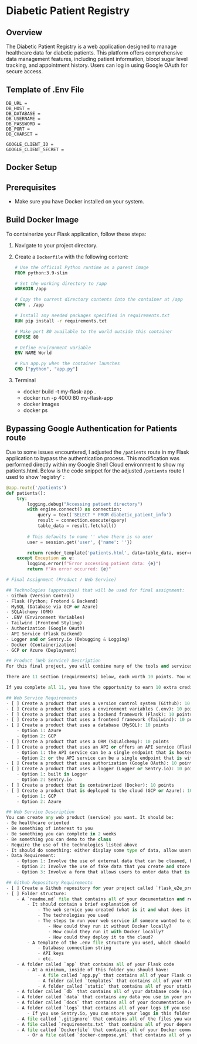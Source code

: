 # Diabetic Patient Registry

## Overview
The Diabetic Patient Registry is a web application designed to manage healthcare data for diabetic patients. This platform offers comprehensive data management features, including patient information, blood sugar level tracking, and appointment history. Users can log in using Google OAuth for secure access.

## Template of .Env File

```
DB_URL = 
DB_HOST =
DB_DATABASE =
DB_USERNAME = 
DB_PASSWORD = 
DB_PORT = 
DB_CHARSET = 

GOOGLE_CLIENT_ID = 
GOOGLE_CLIENT_SECRET = 
```

## Docker Setup

## Prerequisites
- Make sure you have Docker installed on your system.

## Build Docker Image
To containerize your Flask application, follow these steps:

1. Navigate to your project directory.
2. Create a `Dockerfile` with the following content:

   ```dockerfile
   # Use the official Python runtime as a parent image
   FROM python:3.9-slim

   # Set the working directory to /app
   WORKDIR /app

   # Copy the current directory contents into the container at /app
   COPY . /app

   # Install any needed packages specified in requirements.txt
   RUN pip install -r requirements.txt

   # Make port 80 available to the world outside this container
   EXPOSE 80

   # Define environment variable
   ENV NAME World

   # Run app.py when the container launches
   CMD ["python", "app.py"]

3. Terminal
    - docker build -t my-flask-app .
    - docker run -p 4000:80 my-flask-app
    - docker images
    - docker ps

## Bypassing Google Authentication for Patients route

Due to some issues encountered, I adjusted the `/patients` route in my Flask application to bypass the authentication process. This modification was performed directly within my Google Shell Cloud environment to show my patients.html. Below is the code snippet for the adjusted `/patients` route I used to show 'registry' :

```python
@app.route('/patients')
def patients():
    try:
        logging.debug("Accessing patient directory")
        with engine.connect() as connection:
            query = text('SELECT * FROM diabetic_patient_info')
            result = connection.execute(query)
            table_data = result.fetchall()
        
        # This defaults to name '' when there is no user 
        user = session.get('user', {'name': ''})  

        return render_template('patients.html', data=table_data, user=user)
    except Exception as e:
        logging.error(f"Error accessing patient data: {e}")
        return f"An error occurred: {e}"

# Final Assignment (Product / Web Service)

## Technologies (approaches) that will be used for final assignment:  
- Github (Version Control)
- Flask (Python; Frotend & Backend)
- MySQL (Database via GCP or Azure)
- SQLAlchemy (ORM)
- .ENV (Environment Variables)
- Tailwind (Frontend Styling)
- Authorization (Google OAuth)
- API Service (Flask Backend)
- Logger and or Sentry.io (Debugging & Logging)
- Docker (Containerization)
- GCP or Azure (Deployment) 

## Product (Web Service) Description
For this final project, you will combine many of the tools and services explored over the semester. 

There are 11 section (requirements) below, each worth 10 points. You will need to complete 10 of the 11 sections to get full credit for the assignment. You can choose which 10 sections you want to complete. 

If you complete all 11, you have the opportunity to earn 10 extra credit points - potentially receive 110/100 points for the assignment.

## Web Service Requirements
- [ ] Create a product that uses a version control system (Github): 10 points
- [ ] Create a product that uses a environment variables (.env): 10 points
- [ ] Create a product that uses a backend framework (Flask): 10 points
- [ ] Create a product that uses a frontend framework (Tailwind): 10 points
- [ ] Create a product that uses a database (MySQL): 10 points
    - Option 1: Azure 
    - Option 2: GCP
- [ ] Create a product that uses a ORM (SQLAlchemy): 10 points
- [ ] Create a product that uses an API or offers an API service (Flask): 10 points
    - Option 1: the API service can be a single endpoint that is hosted on GCP or Azure and connects to your Flask backend
    - Option 2: or the API service can be a single endpoint that is within your Flask backend
- [ ] Create a product that uses authorization (Google OAuth): 10 points
- [ ] Create a product that uses a logger (Logger or Sentry.io): 10 points
    - Option 1: built in Logger
    - Option 2: Sentry.io
- [ ] Create a product that is containerized (Docker): 10 points
- [ ] Create a product that is deployed to the cloud (GCP or Azure): 10 points
    - Option 1: GCP
    - Option 2: Azure

## Web Service Description
You can create any web product (service) you want. It should be:
- Be healthcare oriented 
- Be something of interest to you
- Be something you can complete in 2 weeks
- Be something you can demo to the class
- Require the use of the technologies listed above
- It should do something: either display some type of data, allow users to enter data and get a result, or allow users to enter data and store it in a database and then display it
- Data Requirement: 
    - Option 1: Involve the use of external data that can be cleaned, brought into a database, and used in your product
    - Option 2: Involve the use of fake data that you create and store in a database and use in your product
    - Option 3: Involve a form that allows users to enter data that is stored in a database and used in your product (e.g., a form that allows a user to enter in healthcare data that is stored in a database and used in your product/service) 

## Github Repository Requirements
- [ ] Create a Github repository for your project called `flask_e2e_project`
- [ ] Folder structure: 
    - A `readme.md` file that contains all of your documentation and references all of your screenshots and videos
        - It should contain a brief explanation of 
            - The web service you created (what is it and what does it do)
            - The technologies you used
            - The steps to run your web service if someone wanted to either run locally or deploy to the cloud
                - How could they run it without Docker locally? 
                - How could they run it with Docker locally?
                - How could they deploy it to the cloud?
        - A template of the .env file structure you used, which should include all of the environment variables you used like below. Please be sure to NOT include your actual API keys in the github repo.:
            - Database connection string
            - API keys
            - etc.
    - A folder called `app` that contains all of your Flask code
        - At a minimum, inside of this folder you should have:
            - A file called `app.py` that contains all of your Flask code
            - A folder called `templates` that contains all of your HTML templates
            - A folder called `static` that contains all of your static files (e.g., CSS, JS, images, etc.) if you use any
    - A folder called `db` that contains all of your database code (e.g., python/SQL scripts for creating tables, inserting data, etc.)
    - A folder called `data` that contains any data you use in your project; if you use fake data, you can create it in this folder. If your data is too big (e.g., > 100 MB), you can store it in a cloud storage bucket and provide a link to it in your README.md file OR create a smaller version of the data and store it in this folder
    - A folder called `docs` that contains all of your documentation (e.g., README.md, screenshots, etc.)
    - A folder called `logs` that contains all of your logs if you use the built in logger
        - If you use Sentry.io, you can store your logs in this folder or in your Sentry.io account and take screenshots of a few of them and place it into the `docs` folder
    - A file called `.gitignore` that contains all of the files you want to ignore in your repository
    - A file called `requirements.txt` that contains all of your dependencies
    - A file called `Dockerfile` that contains all of your Docker commands
        - Or a file called `docker-compose.yml` that contains all of your Docker Compose commands if you use Docker Compose
        
